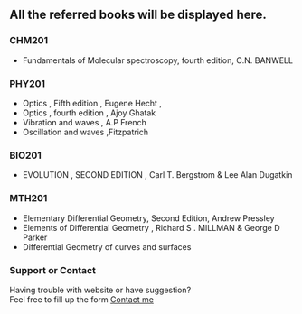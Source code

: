 ## All the referred books will be displayed here.

### CHM201
* Fundamentals of Molecular spectroscopy, fourth edition, C.N. BANWELL <br>

### PHY201 
* Optics , Fifth edition , Eugene Hecht ,
* Optics , fourth edition , Ajoy Ghatak
* Vibration and waves , A.P French
* Oscillation and waves ,Fitzpatrich <br>

### BIO201 
* EVOLUTION , SECOND EDITION , Carl T. Bergstrom & Lee Alan Dugatkin <br>

### MTH201 
* Elementary Differential Geometry, Second Edition, Andrew Pressley
* Elements of Differential Geometry , Richard S . MILLMAN & George D Parker
* Differential Geometry of curves and surfaces <br>

### Support or Contact

Having trouble with website or have suggestion? 
  <br>
Feel free to fill up the form [Contact me](https://forms.gle/Xdtgi1NkuUxufk8X8)
